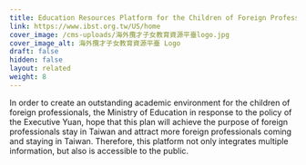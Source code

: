 ```yaml
---
title: Education Resources Platform for the Children of Foreign Professionals
link: https://www.ibst.org.tw/US/home
cover_image: /cms-uploads/海外攬才子女教育資源平臺logo.jpg
cover_image_alt: 海外攬才子女教育資源平臺 Logo
draft: false
hidden: false
layout: related
weight: 8
---
```

In order to create an outstanding academic environment for the children of foreign professionals, the Ministry of Education in response to the policy of the Executive Yuan, hope that this plan will achieve the purpose of foreign professionals stay in Taiwan and attract more foreign professionals coming and staying in Taiwan. Therefore, this platform not only integrates multiple information, but also is accessible to the public.